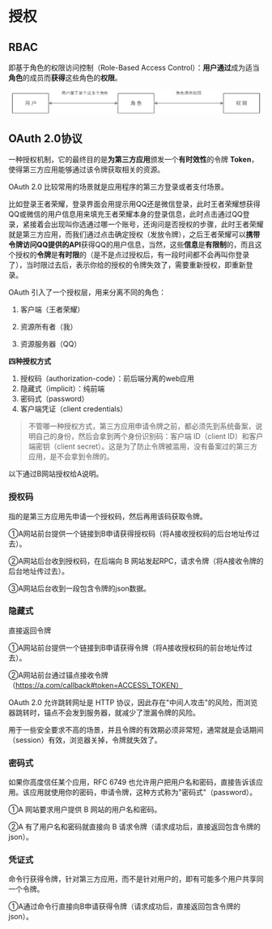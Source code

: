 # **授权**
## **RBAC**
即基于角色的权限访问控制（Role-Based Access Control）：**用户通过**成为适当**角色**的成员而**获得**这些角色的**权限**。

![RBAC](media/1.png)

## **OAuth 2.0协议**
一种授权机制，它的最终目的是**为第三方应用**颁发一个**有时效性**的令牌 **Token**，使得第三方应用能够通过该令牌获取相关的资源。

OAuth 2.0 比较常用的场景就是应用程序的第三方登录或者支付场景。

比如登录王者荣耀，登录界面会用提示用QQ还是微信登录，此时王者荣耀想获得QQ或微信的用户信息用来填充王者荣耀本身的登录信息，此时点击通过QQ登录，紧接着会出现叫你选通过哪一个账号，还询问是否授权的步骤，此时王者荣耀就是第三方应用，而我们通过点击确定授权（发放令牌），之后王者荣耀可以**携带令牌访问QQ提供的API**获得QQ的用户信息，当然，这些**信息**是**有限制**的，而且这个授权的**令牌**是**有时限**的（是不是点过授权后，有一段时间都不会再叫你登录了），当时限过去后，表示你给的授权的令牌失效了，需要重新授权，即重新登录。

OAuth 引入了一个授权层，用来分离不同的角色：

1. 客户端（王者荣耀）

2. 资源所有者（我）

3. 资源服务器（QQ）

**四种授权方式**

1. 授权码（authorization-code）：前后端分离的web应用
1. 隐藏式（implicit）：纯前端
1. 密码式（password）
1. 客户端凭证（client credentials）

>不管哪一种授权方式，第三方应用申请令牌之前，都必须先到系统备案，说明自己的身份，然后会拿到两个身份识别码：客户端 ID（client ID）和客户端密钥（client secret）。这是为了防止令牌被滥用，没有备案过的第三方应用，是不会拿到令牌的。

以下通过B网站授权给A说明。

### **授权码**
指的是第三方应用先申请一个授权码，然后再用该码获取令牌。

①A网站前台提供一个链接到B申请获得授权码（将A接收授权码的后台地址传过去）。

②A网站后台收到授权码，在后端向 B 网站发起RPC，请求令牌（将A接收令牌的后台地址传过去）。

③A网站后台收到一段包含令牌的json数据。

### **隐藏式**
直接返回令牌

①A网站前台提供一个链接到B申请获得令牌（将A接收授权码的前台地址传过去）。

②A网站前台通过锚点接收令牌（https://a.com/callback#token=ACCESS\_TOKEN）

OAuth 2.0 允许跳转网址是 HTTP 协议，因此存在"中间人攻击"的风险，而浏览器跳转时，锚点不会发到服务器，就减少了泄漏令牌的风险。

用于一些安全要求不高的场景，并且令牌的有效期必须非常短，通常就是会话期间（session）有效，浏览器关掉，令牌就失效了。

### **密码式**
如果你高度信任某个应用，RFC 6749 也允许用户把用户名和密码，直接告诉该应用。该应用就使用你的密码，申请令牌，这种方式称为"密码式"（password）。

①A 网站要求用户提供 B 网站的用户名和密码。

②A 有了用户名和密码就直接向 B 请求令牌（请求成功后，直接返回包含令牌的json）。

### **凭证式**
命令行获得令牌，针对第三方应用，而不是针对用户的，即有可能多个用户共享同一个令牌。

①A通过命令行直接向B申请获得令牌（请求成功后，直接返回包含令牌的json）。



